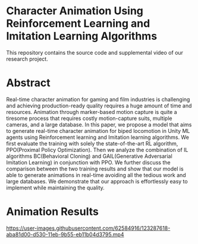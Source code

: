 # Character Animation Using Reinforcement Learning and Imitation Learning Algorithms
This repository contains the source code and supplemental video of our research project.
# Abstract
Real-time character animation for gaming and film industries is challenging and achieving production-ready quality requires a huge amount of time and resources. Animation through marker-based motion capture is quite a tiresome process that requires costly motion-capture suits, multiple cameras, and a large database. In this paper, we propose a model that aims to generate real-time character animation for biped locomotion in Unity ML agents using Reinforcement learning and Imitation learning algorithms. We first evaluate the training with solely the state-of-the-art RL algorithm, PPO(Proximal Policy Optimization). Then we analyze the combination of IL algorithms BC(Behavioral Cloning) and GAIL(Generative Adversarial Imitation Learning) in conjunction with PPO. We further discuss the comparison between the two training results and show that our model is able to generate animations in real-time avoiding all the tedious work and large databases. We demonstrate that our approach is effortlessly easy to implement while maintaining the quality.
# Animation Results


https://user-images.githubusercontent.com/62584916/123287618-aba81d00-d530-11eb-9b55-eb11b04d3795.mp4

